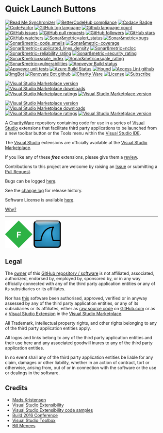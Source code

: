[VersionNumberBadgeURL]: https://vsmarketplacebadge.apphb.com/version/GregTrevellick.OpenInEmacs.svg
[VSMarketplaceUrl]: https://marketplace.visualstudio.com/search?term=trevellick&target=VS&sortBy=Relevance
[CharityWareURL]: https://github.com/GregTrevellick/MiscellaneousArtefacts/wiki/Charity-Ware
[WhyURL]: https://github.com/GregTrevellick/MiscellaneousArtefacts/wiki/Why

# Quick Launch Buttons

<!--BadgesSTART-->
<!-- Powered by https://github.com/GregTrevellick/ReadMeSynchronizer -->
[![Read Me Synchronizer](https://img.shields.io/badge/-powered%20by%20ReadMeSynchronizer-brightgreen.svg)](https://github.com/GregTrevellick/ReadMeSynchronizer)
[![BetterCodeHub compliance](https://bettercodehub.com/edge/badge/GregTrevellick/QuickLaunchButtons?branch=master)](https://bettercodehub.com/results/GregTrevellick/QuickLaunchButtons)
[![Codacy Badge](https://api.codacy.com/project/badge/Grade/def29563a15940cda03af19faac0e006)](https://www.codacy.com/project/gtrevellick/QuickLaunchButtons/dashboard?utm_source=github.com&amp;utm_medium=referral&amp;utm_content=GregTrevellick/QuickLaunchButtons&amp;utm_campaign=Badge_Grade_Dashboard)
 [![CodeFactor](https://www.codefactor.io/repository/github/GregTrevellick/QuickLaunchButtons/badge)](https://www.codefactor.io/repository/github/GregTrevellick/QuickLaunchButtons)
    [![GitHub top language](https://img.shields.io/github/languages/top/GregTrevellick/QuickLaunchButtons.svg)](https://github.com/GregTrevellick/QuickLaunchButtons)
[![Github language count](https://img.shields.io/github/languages/count/GregTrevellick/QuickLaunchButtons.svg)](https://github.com/GregTrevellick/QuickLaunchButtons)
[![GitHub issues](https://img.shields.io/github/issues-raw/GregTrevellick/QuickLaunchButtons.svg)](https://github.com/GregTrevellick/QuickLaunchButtons/issues)
[![GitHub pull requests](https://img.shields.io/github/issues-pr-raw/GregTrevellick/QuickLaunchButtons.svg)](https://github.com/GregTrevellick/QuickLaunchButtons/pulls)
[![GitHub followers](https://img.shields.io/github/followers/GregTrevellick.svg)](https://github.com/GregTrevellick?tab=followers)
[![GitHub stars](https://img.shields.io/github/stars/GregTrevellick/QuickLaunchButtons.svg)](https://github.com/GregTrevellick/QuickLaunchButtons)
[![GitHub watchers](https://img.shields.io/github/watchers/GregTrevellick/QuickLaunchButtons.svg)](https://github.com/GregTrevellick/QuickLaunchButtons/watchers)
[![Sonar&metric=alert_status](https://sonarcloud.io/api/project_badges/measure?project=QuickLaunchButtons&metric=alert_status)](https://sonarcloud.io/dashboard?id=QuickLaunchButtons)
[![Sonar&metric=bugs](https://sonarcloud.io/api/project_badges/measure?project=QuickLaunchButtons&metric=bugs)](https://sonarcloud.io/component_measures?id=QuickLaunchButtons&metric=bugs)
[![Sonar&metric=code_smells](https://sonarcloud.io/api/project_badges/measure?project=QuickLaunchButtons&metric=code_smells)](https://sonarcloud.io/component_measures?id=QuickLaunchButtons&metric=code_smells)
[![Sonar&metric=coverage](https://sonarcloud.io/api/project_badges/measure?project=QuickLaunchButtons&metric=coverage)](https://sonarcloud.io/component_measures?id=QuickLaunchButtons&metric=Coverage)
[![Sonar&metric=duplicated_lines_density](https://sonarcloud.io/api/project_badges/measure?project=QuickLaunchButtons&metric=duplicated_lines_density)](https://sonarcloud.io/component_measures?id=QuickLaunchButtons&metric=duplicated_lines)
[![Sonar&metric=ncloc](https://sonarcloud.io/api/project_badges/measure?project=QuickLaunchButtons&metric=ncloc)](https://sonarcloud.io/component_measures?id=QuickLaunchButtons&metric=ncloc)
[![Sonar&metric=reliability_rating](https://sonarcloud.io/api/project_badges/measure?project=QuickLaunchButtons&metric=reliability_rating)](https://sonarcloud.io/component_measures?id=QuickLaunchButtons&metric=reliability_rating)
[![Sonar&metric=security_rating](https://sonarcloud.io/api/project_badges/measure?project=QuickLaunchButtons&metric=security_rating)](https://sonarcloud.io/component_measures?id=QuickLaunchButtons&metric=security_rating)
[![Sonar&metric=sqale_index](https://sonarcloud.io/api/project_badges/measure?project=QuickLaunchButtons&metric=sqale_index)](https://sonarcloud.io/component_measures?id=QuickLaunchButtons&metric=sqale_index)
[![Sonar&metric=sqale_rating](https://sonarcloud.io/api/project_badges/measure?project=QuickLaunchButtons&metric=sqale_rating)](https://sonarcloud.io/component_measures?id=QuickLaunchButtons&metric=sqale_rating)
[![Sonar&metric=vulnerabilities](https://sonarcloud.io/api/project_badges/measure?project=QuickLaunchButtons&metric=vulnerabilities)](https://sonarcloud.io/component_measures?id=QuickLaunchButtons&metric=vulnerabilities)
[![Appveyor Build status](https://ci.appveyor.com/api/projects/status/e8fq3ang07ahq8yf?svg=true)](https://ci.appveyor.com/project/GregTrevellick/QuickLaunchButtons)
[![Appveyor unit tests](https://img.shields.io/appveyor/tests/GregTrevellick/QuickLaunchButtons.svg)](https://ci.appveyor.com/project/GregTrevellick/QuickLaunchButtons/build/tests)
[![Azure Build Status](https://gregtrevellick.visualstudio.com/QuickLaunchButtons/_apis/build/status/QuickLaunchButtons)](https://gregtrevellick.visualstudio.com/QuickLaunchButtons/_build/latest?definitionId=17)
[![Hound](https://img.shields.io/badge/hound_ci-checked-brightgreen.svg)](https://houndci.com/)
[![Access Lint github](https://img.shields.io/badge/a11y-checked-brightgreen.svg)](https://www.accesslint.com)
[![ImgBot](https://img.shields.io/badge/images-optimized-brightgreen.svg)](https://imgbot.net/)
[![Renovate Bot github](https://img.shields.io/badge/renovatebot-checked-brightgreen.svg)](https://renovatebot.com/)
[![Charity Ware](https://img.shields.io/badge/charity%20ware-thank%20you-brightgreen.svg)](https://github.com/GregTrevellick/MiscellaneousArtefacts/wiki/Charity-Ware)
[![License](https://img.shields.io/github/license/gittools/gitlink.svg)](/LICENSE.txt)
[![Subscribe](https://img.shields.io/badge/subscribe%20to%20receive%20notificatons-grey.svg)](https://github.com/GregTrevellick/QuickLaunchButtons/subscription)
 
[![Visual Studio Marketplace version](https://img.shields.io/badge/-OpenFiddler-%23e2165e.svg)](https://marketplace.visualstudio.com/items?itemName=GregTrevellick.OpenFiddler)
[![Visual Studio Marketplace downloads](https://vsmarketplacebadge.apphb.com/installs/GregTrevellick.OpenFiddler.svg)](https://marketplace.visualstudio.com/items?itemName=GregTrevellick.OpenFiddler)
[![Visual Studio Marketplace ratings](https://vsmarketplacebadge.apphb.com/rating/GregTrevellick.OpenFiddler.svg)](https://marketplace.visualstudio.com/items?itemName=GregTrevellick.OpenFiddler)
[![Visual Studio Marketplace version](https://vsmarketplacebadge.apphb.com/version/GregTrevellick.OpenFiddler.svg)](https://marketplace.visualstudio.com/items?itemName=GregTrevellick.OpenFiddler)


[![Visual Studio Marketplace version](https://img.shields.io/badge/-OpenWireshark-%23e2165e.svg)](https://marketplace.visualstudio.com/items?itemName=GregTrevellick.OpenWireshark)
[![Visual Studio Marketplace downloads](https://vsmarketplacebadge.apphb.com/installs/GregTrevellick.OpenWireshark.svg)](https://marketplace.visualstudio.com/items?itemName=GregTrevellick.OpenWireshark)
[![Visual Studio Marketplace ratings](https://vsmarketplacebadge.apphb.com/rating/GregTrevellick.OpenWireshark.svg)](https://marketplace.visualstudio.com/items?itemName=GregTrevellick.OpenWireshark)
[![Visual Studio Marketplace version](https://vsmarketplacebadge.apphb.com/version/GregTrevellick.OpenWireshark.svg)](https://marketplace.visualstudio.com/items?itemName=GregTrevellick.OpenWireshark)



<!--BadgesEND-->










A [CharityWare][CharityWareURL] repository containing code for use in a series of [Visual Studio][VisualStudioURL] extensions that facilitate third party applications to be launched from a new toolbar button or the Tools menu within the [Visual Studio IDE][VisualStudioURL].

The [Visual Studio][VisualStudioURL] extensions are officially available at the [Visual Studio Marketplace][VSMarketplaceUrl].

If you like any of these ***free*** extensions, please give them a [review][VSMarketplaceUrl].

Contributions to this project are welcome by raising an [Issue][GitHubRepoIssuesURL] or submitting a [Pull Request][GitHubRepoPullRequestsURL].

Bugs can be logged [here][GitHubRepoIssuesURL].

See the [change log](CHANGELOG.md) for release history.

Software License is available [here](/LICENSE.txt).

[Why?][WhyURL]

---------------------------------------

[![Fiddler](Src/QuickLaunchFiddler2019/Resources/VsixExtensionIcon_90x90.png)](https://marketplace.visualstudio.com/items?itemName=GregTrevellick.QuickLaunchFiddler)
[![Wireshark](Src/QuickLaunchWireshark2019/Resources/VsixExtensionIcon_90x90.png)](https://marketplace.visualstudio.com/items?itemName=GregTrevellick.QuickLaunchWireshark)

## Legal

The [owner](https://github.com/GregTrevellick) of this [GitHub repository / software][GitHubRepoURL] is not affiliated, associated, authorized, endorsed by, employed by, sponsored by, or in any way officially connected with any of the third party application entities or any of its subsidiaries or its affiliates.

Nor has [this][GitHubRepoURL] software been authorised, approved, verified or in anyway assessed by any of the third party application entities, or any of its subsidiaries or its affiliates, either as [raw source code][GitHubRepoURL] on [GitHub.com](https://github.com/) or as a [Visual Studio Extension][VSMarketplaceUrl] in the [Visual Studio Marketplace](https://marketplace.visualstudio.com/vs).

All Trademark, intellectual property rights, and other rights belonging to any of the third party application entities  apply.

All logos and links belong to any of the third party application entities and their use here and any associated goodwill inures to any of the third party application entities.

In no event shall any of the third party application entities be liable for any claim, damages or other liability, whether in an action of contract, tort or otherwise, arising from, out of or in connection with the software or the use or dealings in the software.

## Credits

- [Mads Kristensen](https://github.com/madskristensen) 
- [Visual Studio Extensibility](http://www.visualstudioextensibility.com/)
- [Visual Studio Extensibility code samples](https://github.com/visualstudioextensibility/VSX-Samples)
- [Build 2016 Conference](https://channel9.msdn.com/Events/Build/2016/B886) 
- [Visual Studio Toolbox](https://channel9.msdn.com/Shows/Visual-Studio-Toolbox/Extensions-by-Mads-Kristensen)
- [Bill Menees](http://www.menees.com/index.html)


[AppVeyorProjectUrl]: https://ci.appveyor.com/project/GregTrevellick/quicklaunchbuttons
[AppVeyorProjectBuildStatusBadgeSvg]: https://ci.appveyor.com/api/projects/status/e8fq3ang07ahq8yf?svg=true
[GitHubPagesURL]: https://gregtrevellick.github.io/QuickLaunchButtons/
[GitHubRepoURL]: https://github.com/GregTrevellick/QuickLaunchButtons
[GitHubRepoIssuesURL]: https://github.com/GregTrevellick/QuickLaunchButtons/issues
[GitHubRepoPullRequestsURL]: https://github.com/GregTrevellick/QuickLaunchButtons/pulls
[VisualStudioURL]: https://www.visualstudio.com/
